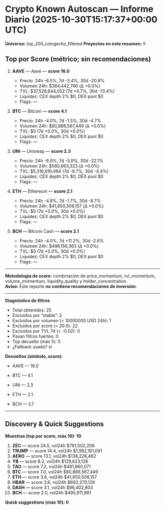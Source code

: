 # Crypto Known Autoscan — Informe Diario (2025-10-30T15:17:37+00:00 UTC)

**Universo:** top_200_coingecko_filtered
**Proyectos en este resumen:** 5

## Top por Score (métrico; sin recomendaciones)

1. **AAVE** — Aave — **score 16.0**
   - Precio: 24h -6.5%, 7d -3.4%, 30d -20.8%
   - Volumen 24h: $384,442,766 (Δ +0.0%)
   - TVL: $37,526,644,052 (7d +0.7%, 30d -13.4%)
   - Liquidez: CEX depth 2% $0, DEX pool $0
   - Flags: —

2. **BTC** — Bitcoin — **score 4.1**
   - Precio: 24h -4.0%, 7d -1.5%, 30d -4.7%
   - Volumen 24h: $80,866,567,449 (Δ +0.0%)
   - TVL: $0 (7d +0.0%, 30d +0.0%)
   - Liquidez: CEX depth 2% $0, DEX pool $0
   - Flags: —

3. **UNI** — Uniswap — **score 2.3**
   - Precio: 24h -6.9%, 7d -5.9%, 30d -22.1%
   - Volumen 24h: $560,663,323 (Δ +0.0%)
   - TVL: $5,316,916,464 (7d -9.7%, 30d -4.4%)
   - Liquidez: CEX depth 2% $0, DEX pool $0
   - Flags: —

4. **ETH** — Ethereum — **score 2.1**
   - Precio: 24h -4.8%, 7d -1.7%, 30d -8.7%
   - Volumen 24h: $41,850,506,157 (Δ +0.0%)
   - TVL: $0 (7d +0.0%, 30d +0.0%)
   - Liquidez: CEX depth 2% $0, DEX pool $0
   - Flags: —

5. **BCH** — Bitcoin Cash — **score 2.1**
   - Precio: 24h -4.0%, 7d +11.2%, 30d -2.6%
   - Volumen 24h: $496,156,363 (Δ +0.0%)
   - TVL: $0 (7d +0.0%, 30d +0.0%)
   - Liquidez: CEX depth 2% $0, DEX pool $0
   - Flags: —


---

**Metodología de score:** combinación de price_momentum, tvl_momentum, volume_momentum, liquidity_quality y holder_concentration.  
**Aviso:** Este reporte **no contiene recomendaciones de inversión**.


---
**Diagnóstico de filtros**

- Total obtenidos: 25
- Excluidos por “stable”: 2
- Excluidos por volumen (< 10000000 USD 24h): 1
- Excluidos por score (< 20.0): 22
- Excluidos por TVL 7d (< -0.02): 0
- Pasan filtros fuertes: 0
- Top devuelto (máx 5): 5
- ¿Fallback usado? sí


**Devueltos (símbolo, score):**

- AAVE — 16.0

- BTC — 4.1

- UNI — 2.3

- ETH — 2.1

- BCH — 2.1



---

## Discovery & Quick Suggestions

**Muestras (top por score, máx 10): 10**
1. **ZEC** — score 24.5, vol24h $791,502,206
2. **TRUMP** — score 14.4, vol24h $1,982,161,091
3. **AERO** — score 13.1, vol24h $138,226,462
4. **YB** — score 8.3, vol24h $129,623,128
5. **TAO** — score 7.2, vol24h $481,860,071
6. **BTC** — score 7.0, vol24h $80,866,567,449
7. **ETH** — score 3.6, vol24h $41,850,506,157
8. **HBAR** — score 3.6, vol24h $692,270,128
9. **DASH** — score 3.1, vol24h $96,402,803
10. **BCH** — score 2.0, vol24h $495,911,981

**Quick suggestions (máx 10): 0**
